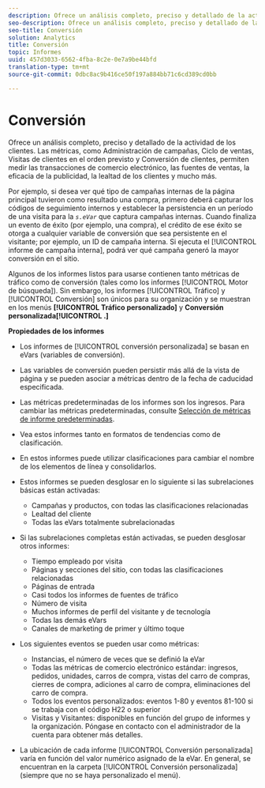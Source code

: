 ```yaml
---
description: Ofrece un análisis completo, preciso y detallado de la actividad de los clientes. Las métricas, como Administración de campañas, Ciclo de ventas, Visitas de clientes en el orden previsto y Conversión de clientes, permiten medir las transacciones de comercio electrónico, las fuentes de ventas, la eficacia de la publicidad, la lealtad de los clientes y mucho más.
seo-description: Ofrece un análisis completo, preciso y detallado de la actividad de los clientes. Las métricas, como Administración de campañas, Ciclo de ventas, Visitas de clientes en el orden previsto y Conversión de clientes, permiten medir las transacciones de comercio electrónico, las fuentes de ventas, la eficacia de la publicidad, la lealtad de los clientes y mucho más.
seo-title: Conversión
solution: Analytics
title: Conversión
topic: Informes
uuid: 457d3033-6562-4fba-8c2e-0e7a9be44bfd
translation-type: tm+mt
source-git-commit: 0dbc8ac9b416ce50f197a884bb71c6cd389cd0bb

---
```



# Conversión

Ofrece un análisis completo, preciso y detallado de la actividad de los clientes. Las métricas, como Administración de campañas, Ciclo de ventas, Visitas de clientes en el orden previsto y Conversión de clientes, permiten medir las transacciones de comercio electrónico, las fuentes de ventas, la eficacia de la publicidad, la lealtad de los clientes y mucho más.

Por ejemplo, si desea ver qué tipo de campañas internas de la página principal tuvieron como resultado una compra, primero deberá capturar los códigos de seguimiento internos y establecer la persistencia en un período de una visita para la *`s.eVar`* que captura campañas internas. Cuando finaliza un evento de éxito (por ejemplo, una compra), el crédito de ese éxito se otorga a cualquier variable de conversión que sea persistente en el visitante; por ejemplo, un ID de campaña interna. Si ejecuta el [!UICONTROL informe de campaña interna], podrá ver qué campaña generó la mayor conversión en el sitio.

Algunos de los informes listos para usarse contienen tanto métricas de tráfico como de conversión (tales como los informes [!UICONTROL Motor de búsqueda]). Sin embargo, los informes [!UICONTROL Tráfico] y [!UICONTROL Conversión] son únicos para su organización y se muestran en los menús **[!UICONTROL Tráfico personalizado]** y **Conversión personalizada[!UICONTROL .]**

**Propiedades de los informes**

* Los informes de [!UICONTROL conversión personalizada] se basan en eVars (variables de conversión).
* Las variables de conversión pueden persistir más allá de la vista de página y se pueden asociar a métricas dentro de la fecha de caducidad especificada.
* Las métricas predeterminadas de los informes son los ingresos. Para cambiar las métricas predeterminadas, consulte [Selección de métricas de informe predeterminadas](https://marketing.adobe.com/resources/help/en_US/sc/user/t_metrics_set_default.html).
* Vea estos informes tanto en formatos de tendencias como de clasificación.
* En estos informes puede utilizar clasificaciones para cambiar el nombre de los elementos de línea y consolidarlos.
* Estos informes se pueden desglosar en lo siguiente si las subrelaciones básicas están activadas:

   * Campañas y productos, con todas las clasificaciones relacionadas
   * Lealtad del cliente
   * Todas las eVars totalmente subrelacionadas

* Si las subrelaciones completas están activadas, se pueden desglosar otros informes:

   * Tiempo empleado por visita
   * Páginas y secciones del sitio, con todas las clasificaciones relacionadas
   * Páginas de entrada
   * Casi todos los informes de fuentes de tráfico
   * Número de visita
   * Muchos informes de perfil del visitante y de tecnología
   * Todas las demás eVars
   * Canales de marketing de primer y último toque

* Los siguientes eventos se pueden usar como métricas:

   * Instancias, el número de veces que se definió la eVar
   * Todas las métricas de comercio electrónico estándar: ingresos, pedidos, unidades, carros de compra, vistas del carro de compras, cierres de compra, adiciones al carro de compra, eliminaciones del carro de compra.
   * Todos los eventos personalizados: eventos 1-80 y eventos 81-100 si se trabaja con el código H22 o superior
   * Visitas y Visitantes: disponibles en función del grupo de informes y la organización. Póngase en contacto con el administrador de la cuenta para obtener más detalles.

* La ubicación de cada informe [!UICONTROL Conversión personalizada] varía en función del valor numérico asignado de la eVar. En general, se encuentran en la carpeta [!UICONTROL Conversión personalizada] (siempre que no se haya personalizado el menú).

